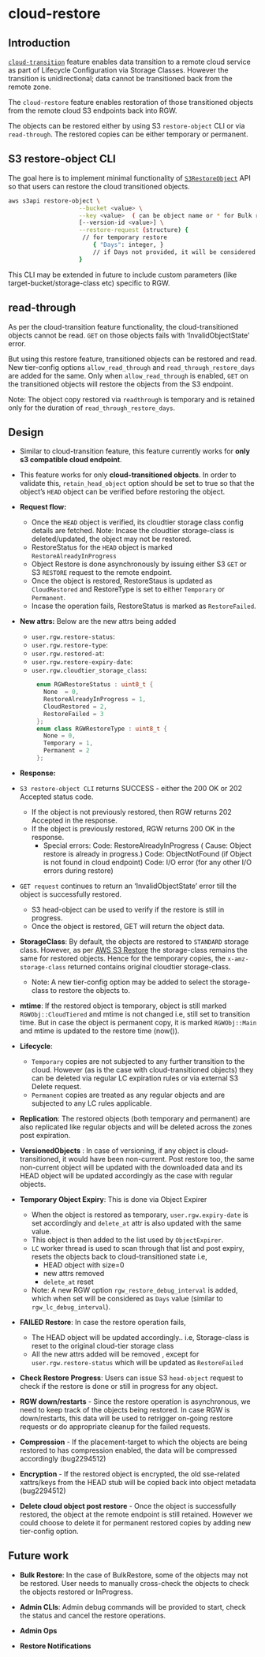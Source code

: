 # cloud-restore

## Introduction

[`cloud-transition`](https://docs.ceph.com/en/latest/radosgw/cloud-transition) feature enables data transition to a remote cloud service as part of Lifecycle Configuration via Storage Classes. However the transition is unidirectional; data cannot be transitioned back from the remote zone.

The `cloud-restore` feature enables restoration of those transitioned objects from the remote cloud S3 endpoints back into RGW.

The objects can be restored either by using S3 `restore-object` CLI or via `read-through`. The restored copies can be either temporary or permanent.

## S3 restore-object CLI

The goal here is to implement minimal functionality of [`S3RestoreObject`](https://docs.aws.amazon.com/cli/latest/reference/s3api/restore-object.html) API so that users can restore the cloud transitioned objects.

```sh
aws s3api restore-object \
                    --bucket <value> \
                    --key <value>  ( can be object name or * for Bulk restore) \
                    [--version-id <value>] \
                    --restore-request (structure) {
                     // for temporary restore
                        { "Days": integer, }  
                        // if Days not provided, it will be considered as permanent copy
                    }
```

This CLI may be extended in future to include custom parameters (like target-bucket/storage-class etc) specific to RGW.

## read-through

As per the cloud-transition feature functionality, the cloud-transitioned objects cannot be read. `GET` on those objects fails with ‘InvalidObjectState’ error.

But using this restore feature, transitioned objects can be restored and read. New tier-config options `allow_read_through` and `read_through_restore_days` are added for the same. Only when `allow_read_through` is enabled, `GET` on the transitioned objects will restore the objects from the S3 endpoint.

Note: The object copy restored via `readthrough` is temporary and is retained only for the duration of `read_through_restore_days`.

## Design

* Similar to cloud-transition feature, this feature currently works for **only s3 compatible cloud endpoint**.
* This feature works for only **cloud-transitioned objects**. In order to validate this, `retain_head_object` option should be set to true so that the object’s `HEAD` object can be verified before restoring the object.

* **Request flow:**
  * Once the `HEAD` object is verified, its cloudtier storage class config details are fetched.
Note: Incase the cloudtier storage-class is deleted/updated, the object may not be restored.
  * RestoreStatus for the `HEAD` object is marked `RestoreAlreadyInProgress`
  * Object Restore is done asynchronously by issuing either S3 `GET` or S3 `RESTORE` request to the remote endpoint.
  * Once the object is restored, RestoreStaus is updated as `CloudRestored` and RestoreType is set to either `Temporary` or `Permanent`.
  * Incase the operation fails, RestoreStatus is marked as `RestoreFailed`.

* **New attrs:** Below are the new attrs being added
  * `user.rgw.restore-status`: <Restore operation Status>
  * `user.rgw.restore-type`: <Type of Restore>
  * `user.rgw.restored-at`: <Restoration Time>
  * `user.rgw.restore-expiry-date`: <Expiration time incase of temporary copies>
  * `user.rgw.cloudtier_storage_class`: <CloudTier storage class used in case of temporarily restored copies>

```cpp
        enum RGWRestoreStatus : uint8_t {
          None  = 0,
          RestoreAlreadyInProgress = 1,
          CloudRestored = 2,
          RestoreFailed = 3
        };
        enum class RGWRestoreType : uint8_t {
          None = 0,
          Temporary = 1,
          Permanent = 2
        };
```

* **Response:**
* `S3 restore-object CLI`  returns SUCCESS - either the 200 OK or 202 Accepted status code.
  * If the object is not previously restored, then RGW returns 202 Accepted in the response.
  * If the object is previously restored, RGW returns 200 OK in the response.
    * Special errors:
        Code: RestoreAlreadyInProgress ( Cause: Object restore is already in progress.)
        Code: ObjectNotFound (if Object is not found in cloud endpoint)
        Code: I/O error (for any other I/O errors during restore)
* `GET request` continues to return an  ‘InvalidObjectState’ error till the object is successfully restored.
  * S3 head-object can be used to verify if the restore is still in progress.
  * Once the object is restored, GET will return the object data.

* **StorageClass**: By default, the objects are restored to `STANDARD` storage class. However, as per [AWS S3 Restore](https://docs.aws.amazon.com/cli/latest/reference/s3api/restore-object.html) the storage-class remains the same for restored objects. Hence for the temporary copies, the `x-amz-storage-class` returned contains original cloudtier storage-class.
  * Note: A new tier-config option may be added to select the storage-class to restore the objects to.

* **mtime**: If the restored object is temporary, object is still marked `RGWObj::CloudTiered`  and mtime is not changed i.e, still set to transition time. But in case the object is permanent copy, it is marked `RGWObj::Main` and mtime is updated to the restore time (now()).

* **Lifecycle**:
  * `Temporary` copies are not subjected to any further transition to the cloud. However (as is the case with cloud-transitioned objects) they can be deleted via regular LC expiration rules or via external S3 Delete request.
  * `Permanent` copies are treated as any regular objects and are subjected to any LC rules applicable.

* **Replication**:  The restored objects (both temporary and permanent) are also replicated like regular objects and will be deleted across the zones post expiration.

* **VersionedObjects** : In case of versioning, if any object is cloud-transitioned, it would have been non-current. Post restore too, the same non-current object will be updated with the downloaded data and its HEAD object will be updated accordingly as the case with regular objects.

* **Temporary Object Expiry**: This is done via Object Expirer
  * When the object is restored as temporary, `user.rgw.expiry-date` is set accordingly and `delete_at` attr is also updated with the same value.
  * This object is then added to the list used by `ObjectExpirer`.
  * `LC` worker thread is used to scan through that list and post expiry, resets the objects back to cloud-transitioned state i.e,
    * HEAD object with size=0
    * new attrs removed
    * `delete_at` reset
  * Note: A new RGW option `rgw_restore_debug_interval` is added, which when set will be considered as `Days` value (similar to `rgw_lc_debug_interval`).

* **FAILED Restore**: In case the restore operation fails,
  * The HEAD object will be updated accordingly.. i.e, Storage-class is reset to the original cloud-tier storage class
  * All the new attrs added will be removed , except for `user.rgw.restore-status` which will be updated as `RestoreFailed`

* **Check Restore Progress**: Users can issue S3 `head-object` request to check if the restore is done or still in progress for any object.

* **RGW down/restarts** - Since the restore operation is asynchronous, we need to keep track of the objects being restored. In case RGW is down/restarts, this data will be used to retrigger on-going restore requests or do appropriate cleanup for the failed requests.

* **Compression** - If the placement-target to which the objects are being restored to has compression enabled, the data will be compressed accordingly (bug2294512)

* **Encryption** - If the restored object is encrypted, the old sse-related xattrs/keys from the HEAD stub will be copied back into object metadata (bug2294512)

* **Delete cloud object post restore** - Once the object is successfully restored, the object at the remote endpoint is still retained. However we could choose to delete it for permanent restored copies by adding new tier-config option.

## Future work

* **Bulk Restore**: In the case of BulkRestore, some of the objects may not be restored. User needs to manually cross-check the objects to check the objects restored or InProgress.

* **Admin CLIs**: Admin debug commands will be provided to start, check the status and cancel the restore operations.

* **Admin Ops**

* **Restore Notifications**

